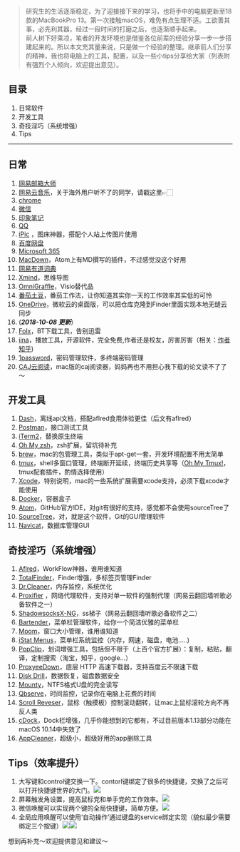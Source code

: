 
>研究生的生活逐渐稳定，为了迎接接下来的学习，也将手中的电脑更新至18款的MacBookPro 13。第一次接触macOS，难免有点生理不适。工欲善其事，必先利其器，经过一段时间的打磨之后，也逐渐顺手起来。  
>前人树下好乘凉，笔者的开发环境也是借鉴各位前辈的经验分享一步一步搭建起来的。所以本文充其量来说，只是做一个经验的整理。继承前人们分享的精神，我也将电脑上的工具，配置，以及一些小tips分享给大家（列表附有强烈个人倾向，欢迎提出意见）。

## 目录
1. 日常软件
2. 开发工具
3. 奇技淫巧（系统增强）
4. Tips

***

## 日常

1. [网易邮箱大师](https://mail.163.com/dashi/)
2. [网易云音乐](https://music.163.com/#/download)，关于海外用户听不了的同学，请戳这里👉🏻
3. [chrome](https://www.google.com/chrome/)
4. [微信](https://weixin.qq.com/)
5. [印象笔记](https://www.yinxiang.com/download/)
6. [QQ](http://im.qq.com/macqq/)
7. [iPic](https://toolinbox.net/iPic/) ，图床神器，搭配个人站上传图片使用
8. [百度网盘](https://pan.baidu.com/download#pan)
9. [Microsoft 365](https://www.microsoft.com/en-us/microsoft-365)
10. [MacDown](https://macdown.uranusjr.com/)，Atom上有MD撰写的插件，不过感觉没这个好用
11. [网易有道词典](http://www.youdao.com/)
12. [Xmind](https://www.xmind.cn/)，思维导图
13. [OmniGraffle](https://www.omnigroup.com/omnigraffle/)，Visio替代品
14. [番茄土豆](https://pomotodo.com/#apps)，番茄工作法，让你知道其实你一天的工作效率其实低的可怜
15. [OneDrive](https://onedrive.live.com/about/zh-hk/download/)，微软云的桌面版，可以把仓库克隆到Finder里面实现本地无缝云同步
16. (*********2018-10-08 更新*********）
17. [Folx](https://mac.eltima.com/cn/download-manager.html)，BT下载工具，告别迅雷
18. [iina](https://lhc70000.github.io/iina/)，播放工具，开源软件，完全免费,作者还是校友，厉害厉害（相关：[作者知乎](https://www.zhihu.com/people/hchen-li/answers))
19. [1password](https://1password.com/tour/)，密码管理软件，多终端密码管理
20. [CAJ云阅读](https://itunes.apple.com/us/app/caj%E4%BA%91%E9%98%85%E8%AF%BB/id1121965993?mt=12)，mac版的caj阅读器，妈妈再也不用担心我下载的论文读不了了～

## 开发工具

1. [Dash](https://kapeli.com/dash)，离线api文档，搭配aflred食用体验更佳（后文有aflred）
2. [Postman](https://www.getpostman.com/)，接口测试工具
3. [iTerm2](https://www.iterm2.com/)，替换原生终端
4. [Oh My zsh](https://github.com/robbyrussell/oh-my-zsh)，zsh扩展，留坑待补充
5. [brew](https://brew.sh/)，mac的包管理工具，类似于apt-get一套，开发环境配置不用太简单
6. [tmux](https://github.com/tmux/tmux)，shell多窗口管理，终端断开延续，终端历史共享等（[Oh My Tmux!](https://github.com/gpakosz/.tmux)，tmux配套插件，酌情选择使用）
4. [Xcode](https://developer.apple.com/xcode/)，特别说明，mac的一些系统扩展需要xcode支持，必须下载xcode才能使用
5. [Docker](https://www.docker.com/products/docker-desktop)，容器盒子
6. [Atom](https://atom.io/)，GitHub官方IDE，对git有很好的支持，感觉都不会使用sourceTree了
7. [SourceTree](https://www.sourcetreeapp.com/)，对，就是这个软件，Git的GUI管理软件
8. [Navicat](https://www.navicat.com/en/)，数据库管理GUI

## 奇技淫巧（系统增强）
1. [Aflred](https://www.alfredapp.com/)，WorkFlow神器，谁用谁知道
2. [TotalFinder](https://totalfinder.binaryage.com/)，Finder增强，多标签页管理Finder
3. [Dr.Cleaner](https://www.drcleaner.com/)，内存监控，系统优化
4. [Proxifier](https://www.proxifier.com/) ，网络代理软件，支持对单一软件的强制代理（网易云翻回墙听歌必备软件之一）
5. [ShadowsocksX-NG](https://github.com/shadowsocks/ShadowsocksX-NG)，ss梯子（网易云翻回墙听歌必备软件之二）
6. [Bartender](https://www.macbartender.com/)，菜单栏管理软件，给你一个简洁优雅的菜单栏
7. [Moom](https://manytricks.com/moom/)，窗口大小管理，谁用谁知道
8. [iStat Menus](https://bjango.com/mac/istatmenus/)，菜单栏系统监控（内存，网速，磁盘，电池.....)
9. [PopClip](https://pilotmoon.com/popclip/)，划词增强工具，包括但不限于（上百个官方扩展）：复制，粘贴，翻译，定制搜索（淘宝，知乎，google...）
10. [ProxyeeDown](https://github.com/proxyee-down-org/proxyee-down)，底层 HTTP 高速下载器，支持百度云不限速下载
11. [Disk Drill](https://www.cleverfiles.com/cn/)，数据恢复，磁盘数据安全
12. [Mounty](https://mounty.app/)，NTFS格式U盘的完全读写
13. [Qbserve](https://qotoqot.com/qbserve/)，时间监控，记录你在电脑上花费的时间
14. [Scroll Reveser](https://pilotmoon.com/scrollreverser/)，鼠标（触摸板）控制滚动翻转，让mac上鼠标滚轮方向不再反人类
15. [cDock](https://sourceforge.net/projects/cdock/)，Dock栏增强，几乎你能想到的它都有，不过目前版本1.13部分功能在macOS 10.14中失效了
16. [AppCleaner](https://freemacsoft.net/appcleaner/)，超级小，超级好用的app删除工具

## Tips（效率提升）
1. 大写键和control键交换一下。contorl键绑定了很多的快捷键，交换了之后可以打开快捷键世界的大门。![](https://ws1.sinaimg.cn/large/006tNc79gy1fvtx9y5192j31100vytnh.jpg)
2. 屏幕触发角设置，提高鼠标党和单手党的工作效率。![](https://ws1.sinaimg.cn/large/006tNc79gy1fvtxb9c09lj317c0z6dud.jpg)
3. 微信唤醒可以实现两个键的全局快捷键，简单方便。![](https://ws1.sinaimg.cn/large/006tNc79gy1fvtxd46vfsj30u40mcdnd.jpg)
4. 全局应用唤醒可以使用‘自动操作’通过键盘的service绑定实现（貌似最少需要绑定三个按键）![](https://ws3.sinaimg.cn/large/006tNc79gy1fvtxl7czdfj31kw1a5h7j.jpg)![](https://ws1.sinaimg.cn/large/006tNc79gy1fvtxmbdfs2j317c12ik6f.jpg)

想到再补充～欢迎提供意见和建议～
